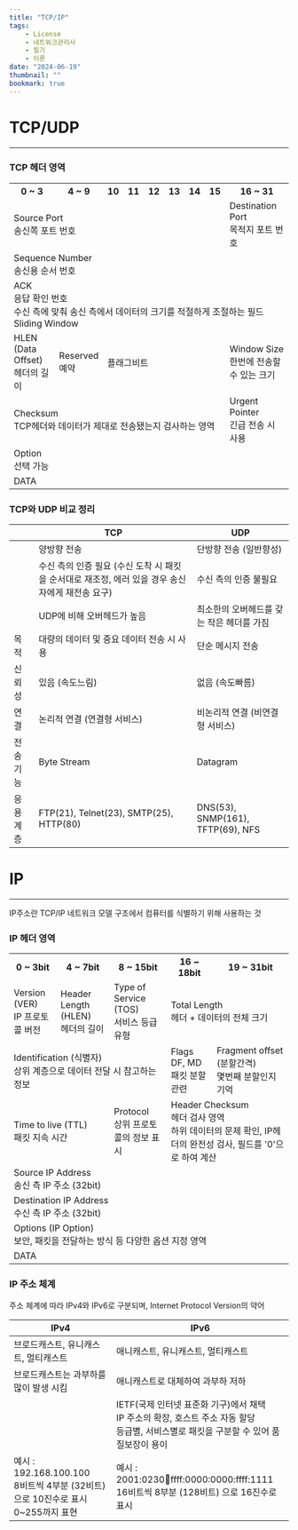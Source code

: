 ```yaml
---
title: "TCP/IP"
tags:
    - License
    - 네트워크관리사
    - 필기
    - 이론
date: "2024-06-19"
thumbnail: ""
bookmark: true
---
```



# TCP/UDP
---

### TCP 헤더 영역

<table>
  <tr>
    <th>0 ~ 3</th>
    <th>4 ~ 9</th>
    <th>10</th>
    <th>11</th>
    <th>12</th>
    <th>13</th>
    <th>14</th>
    <th>15</th>
    <th>16 ~ 31</th>
  </tr>
  <tr>
      <td colspan="8">Source Port <br> 송신쪽 포트 번호</td>
      <td>Destination Port <br> 목적지 포트 번호</td>
  </tr>
  <tr>
      <td colspan="9">Sequence Number <br> 송신용 순서 번호</td>
  </tr>
  <tr>
      <td colspan="9">ACK <br> 응답 확인 번호 <br> 수신 측에 맞춰 송신 측에서 데이터의 크기를 적절하게 조절하는 필드 <br> Sliding Window </td>
  </tr>
  <tr>
      <td>HLEN (Data Offset) <br> 헤더의 길이</td>
      <td>Reserved <br> 예약</td>
      <td colspan="6">플래그비트</td>
      <td>Window Size <br> 한번에 전송할 수 있는 크기</td>
  </tr>
  <tr>
      <td colspan="8">Checksum <br> TCP헤더와 데이터가 제대로 전송됐는지 검사하는 영역</td>
      <td>Urgent Pointer <br> 긴급 전송 시 사용</td>
  </tr>
  <tr>
      <td colspan="9">Option <br> 선택 가능</td>
  </tr>
  <tr>
      <td colspan="9"> DATA </td>
  </tr>
</table>


### TCP와 UDP 비교 정리

| |TCP|UDP|
|-|---|---|
| |양방향 전송|단방향 전송 (일반향성)|
| |수신 측의 인증 필요 (수신 도착 시 패킷을 순서대로 재조정, 에러 있을 경우 송신자에게 재전송 요구)|수신 측의 인증 불필요|
| |UDP에 비해 오버헤드가 높음|최소한의 오버헤드를 갖는 작은 헤더를 가짐|
|목적|대량의 데이터 및 중요 데이터 전송 시 사용|단순 메시지 전송|
|신뢰성|있음 (속도느림)|없음 (속도빠름)|
|연결|논리적 연결 (연결형 서비스)|비논리적 연결 (비연결형 서비스)|
|전송기능|Byte Stream|Datagram|
|응용계층|FTP(21), Telnet(23), SMTP(25), HTTP(80)|DNS(53), SNMP(161), TFTP(69), NFS|



# IP
---
IP주소란 TCP/IP 네트워크 모델 구조에서 컴퓨터를 식별하기 위해 사용하는 것


### IP 헤더 영역

<table>
  <tr>
    <th>0 ~ 3bit</th>
    <th>4 ~ 7bit</th>
    <th>8 ~ 15bit</th>
    <th>16 ~ 18bit</th>
    <th>19 ~ 31bit</th>
  </tr>
  <tr>
    <td>Version (VER) <br> IP 프로토콜 버전</td>
    <td>Header Length (HLEN) <br> 헤더의 길이</td>
    <td>Type of Service (TOS) <br> 서비스 등급 유형</td>
    <td colspan="2">Total Length <br> 헤더 + 데이터의 전체 크기</td>
  </tr>
  <tr>
    <td colspan="3">Identification (식별자) <br> 상위 계층으로 데이터 전달 시 참고하는 정보</td>
    <td>Flags DF, MD <br> 패킷 분할 관련</td>
    <td>Fragment offset (분할간격) <br> 몇번째 분할인지 기억</td>
  </tr>
  <tr>
      <td colspan="2">Time to live (TTL) <br> 패킷 지속 시간</td>
      <td>Protocol <br> 상위 프로토콜의 정보 표시</td>
      <td colspan="2">Header Checksum <br> 헤더 검사 영역 <br> 하위 데이터의 문제 확인, IP헤더의 완전성 검사, 필드를 '0'으로 하여 계산</td>
  </tr>
  <tr>
      <td colspan="5">Source IP Address <br> 송신 측 IP 주소 (32bit)</td>
  </tr>
  <tr>
      <td colspan="5">Destination IP Address <br> 수신 측 IP 주소 (32bit)</td>
  </tr>
  <tr>
      <td colspan="5">Options (IP Option) <br> 보안, 패킷을 전달하는 방식 등 다양한 옵션 지정 영역</td>
  </tr>
  <tr>
      <td colspan="5"> DATA </td>
  </tr>
</table>



### IP 주소 체계
주소 체계에 따라 IPv4와 IPv6로 구분되며, Internet Protocol Version의 약어

|IPv4|IPv6|
|----|----|
|브로드캐스트, 유니캐스트, 멀티캐스트|애니캐스트, 유니캐스트, 멀티캐스트|
|브로드캐스트는 과부하를 많이 발생 시킴|애니캐스트로 대체하여 과부하 저하|
| |IETF(국제 인터넷 표준화 기구)에서 채택 <br> IP 주소의 확장, 호스트 주소 자동 할당 <br> 등급별, 서비스별로 패킷을 구분할 수 있어 품질보장이 용이|
|예시 : 192.168.100.100 <br> 8비트씩 4부분 (32비트) 으로 10진수로 표시 <br> 0~255까지 표현|예시 : 2001:0230:abcd:ffff:0000:0000:ffff:1111 <br> 16비트씩 8부분 (128비트) 으로 16진수로 표시|

